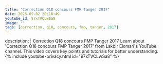 ```yaml
---
title: "Correction Q18 concours FMP Tanger 2017"
date: 2025-09-02 20:18:49 
youtube_id: 97xTVCLwSa8
image: ""
tags: [correction, q18, concours, fmp, tanger, 2017]
---
```

description: |
  Correction Q18 concours FMP Tanger 2017
  Learn about 'Correction Q18 concours FMP Tanger 2017' from Lakbir Elomari's YouTube channel. This video covers key points and tutorials for better understanding.
{% include youtube-privacy.html id="97xTVCLwSa8" %}
